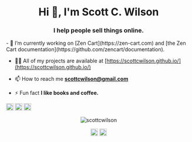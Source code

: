 <h1 align="center">Hi 👋, I'm Scott C. Wilson</h1>
<h3 align="center">I help people sell things online.</h3>
- 🔭 I’m currently working on [Zen Cart](https://zen-cart.com) and [the Zen Cart documentation](https://github.com/zencart/documentation). 

- 👨‍💻 All of my projects are available at [https://scottcwilson.github.io/](https://scottcwilson.github.io/)

- 📫 How to reach me **scottcwilson@gmail.com**

- ⚡ Fun fact **I like books and coffee.**

<p align="left"><img src="https://devicons.github.io/devicon/devicon.git/icons/mysql/mysql-original-wordmark.svg" alt="mysql" width="20" height="20"/> <img src="https://devicons.github.io/devicon/devicon.git/icons/php/php-original.svg" alt="php" width="20" height="20"/> <img src="https://devicons.github.io/devicon/devicon.git/icons/linux/linux-original.svg" alt="linux" width="20" height="20"/></p><p align="center"> <img src="https://github-readme-stats.vercel.app/api?username=scottcwilson&show_icons=true" alt="scottcwilson" /> </p>

<p align="center">
<a href="https://twitter.com/thatsoftwareguy" target="blank"><img align="center" src="https://cdn.jsdelivr.net/npm/simple-icons@3.0.1/icons/twitter.svg" alt="thatsoftwareguy" height="20" width="20" /></a>
<a href="https://stackoverflow.com/users/319741" target="blank"><img align="center" src="https://cdn.jsdelivr.net/npm/simple-icons@3.0.1/icons/stackoverflow.svg" alt="319741" height="20" width="20" /></a>
</p>
